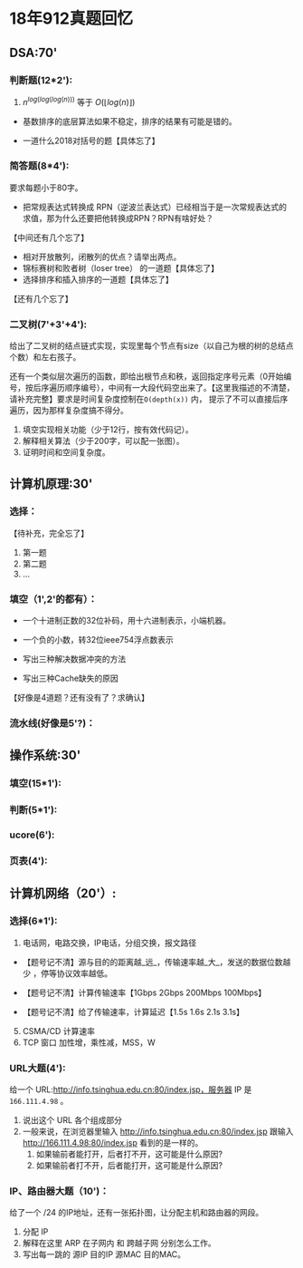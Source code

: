 # 18年912真题回忆
## DSA:70'  
### 判断题(12*2'):  

1. $n^{log(log(log(n)))}$ 等于 $O(\biggl\lfloor log(n) \biggr\rfloor)$



- 基数排序的底层算法如果不稳定，排序的结果有可能是错的。

- 一道什么2018对括号的题【具体忘了】





### 简答题(8*4'):

要求每题小于80字。

- 把常规表达式转换成 RPN（逆波兰表达式）已经相当于是一次常规表达式的求值，那为什么还要把他转换成RPN？RPN有啥好处？



【中间还有几个忘了】



- 相对开放散列，闭散列的优点？请举出两点。
- 锦标赛树和败者树（loser tree） 的一道题【具体忘了】
- 选择排序和插入排序的一道题【具体忘了】



【还有几个忘了】





### 二叉树(7'+3'+4'):

给出了二叉树的结点链式实现，实现里每个节点有size（以自己为根的树的总结点个数）和左右孩子。

还有一个类似层次遍历的函数，即给出根节点和秩，返回指定序号元素（0开始编号，按后序遍历顺序编号），中间有一大段代码空出来了。【这里我描述的不清楚，请补充完整】要求是时间复杂度控制在` O(depth(x)) ` 内， 提示了不可以直接后序遍历，因为那样复杂度搞不得分。

1. 填空实现相关功能（少于12行，按有效代码记）。
2. 解释相关算法（少于200字，可以配一张图）。
3. 证明时间和空间复杂度。















## 计算机原理:30'

### 选择：

【待补充，完全忘了】

1. 第一题
2. 第二题
3. …

### 填空（1',2'的都有）：

- 一个十进制正数的32位补码，用十六进制表示，小端机器。

- 一个负的小数，转32位ieee754浮点数表示
- 写出三种解决数据冲突的方法
- 写出三种Cache缺失的原因

【好像是4道题？还有没有了？求确认】

### 流水线(好像是5'?)：







## 操作系统:30'

### 填空(15*1'):  

### 判断(5*1'):  

### ucore(6'):  

### 页表(4'):



## 计算机网络（20'）:

### 选择(6*1'):  

1. 电话网，电路交换，IP电话，分组交换，报文路径

- 【题号记不清】源与目的的距离越_远_，传输速率越_大_，发送的数据位数越少 ，停等协议效率越低。

- 【题号记不清】计算传输速率【1Gbps 2Gbps 200Mbps 100Mbps】

- 【题号记不清】给了传输速率，计算延迟【1.5s 1.6s 2.1s 3.1s】


5. CSMA/CD 计算速率
6. TCP 窗口 加性增，乘性减，MSS，W


### URL大题(4'):  

给一个 URL:http://info.tsinghua.edu.cn:80/index.jsp，服务器 IP 是 `166.111.4.98` 。

1. 说出这个 URL 各个组成部分
2. 一般来说，在浏览器里输入 http://info.tsinghua.edu.cn:80/index.jsp 跟输入 http://166.111.4.98:80/index.jsp 看到的是一样的。
   1.  如果输前者能打开，后者打不开，这可能是什么原因?
   2.  如果输前者打不开，后者能打开，这可能是什么原因?



### IP、路由器大题（10')：


给了一个 /24  的IP地址，还有一张拓扑图，让分配主机和路由器的网段。

1. 分配 IP
2. 解释在这里 ARP 在子网内 和 跨越子网 分别怎么工作。
3. 写出每一跳的 源IP 目的IP 源MAC 目的MAC。